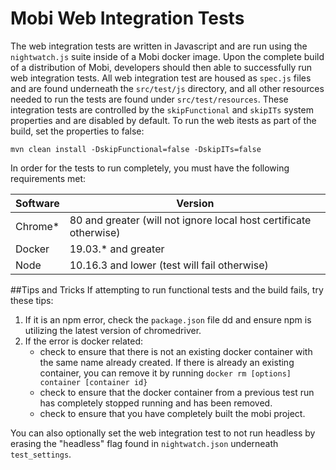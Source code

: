# Mobi Web Integration Tests
The web integration tests are written in Javascript and are run using the `nightwatch.js` suite inside of a Mobi docker image. Upon the complete build 
of a distribution of Mobi, developers should then able to successfully run web integration tests. All web integration test are housed as `spec.js` files
and are found underneath the `src/test/js` directory, and all other resources needed to run the tests are found under `src/test/resources`. 
These integration tests are controlled by the `skipFunctional` and `skipITs` system properties and are disabled by default. To run the web itests as part of the build, set the properties to false:

```
mvn clean install -DskipFunctional=false -DskipITs=false
```

In order for the tests to run completely, you must have the following requirements met:

| Software | Version                                                           |
|----------|-------------------------------------------------------------------|
|Chrome*    | 80 and greater (will not ignore local host certificate otherwise)|
|Docker    | 19.03.* and greater                                               |
|Node      | 10.16.3 and lower (test will fail otherwise)                      |


##Tips and Tricks
If attempting to run functional tests and the build fails, try these tips:
1. If it is an npm error, check the `package.json` file dd and ensure npm is utilizing the latest version of chromedriver.
2. If the error is docker related:
   - check to ensure that there is not an existing docker container with the same name already created. If there is already an existing container, you can remove it by running `docker rm [options] container [container id}`
   - check to ensure that the docker container from a previous test run has completely stopped running and has been removed.
   - check to ensure that you have completely built the mobi project.
   
You can also optionally set the web integration test to not run headless by erasing the "headless" flag found in `nightwatch.json` underneath `test_settings`.